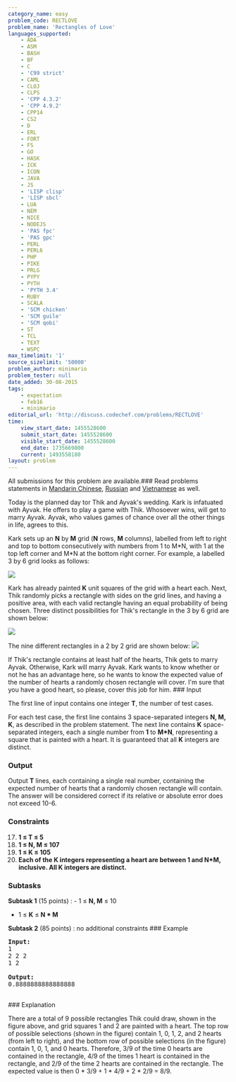 ```yaml
---
category_name: easy
problem_code: RECTLOVE
problem_name: 'Rectangles of Love'
languages_supported:
    - ADA
    - ASM
    - BASH
    - BF
    - C
    - 'C99 strict'
    - CAML
    - CLOJ
    - CLPS
    - 'CPP 4.3.2'
    - 'CPP 4.9.2'
    - CPP14
    - CS2
    - D
    - ERL
    - FORT
    - FS
    - GO
    - HASK
    - ICK
    - ICON
    - JAVA
    - JS
    - 'LISP clisp'
    - 'LISP sbcl'
    - LUA
    - NEM
    - NICE
    - NODEJS
    - 'PAS fpc'
    - 'PAS gpc'
    - PERL
    - PERL6
    - PHP
    - PIKE
    - PRLG
    - PYPY
    - PYTH
    - 'PYTH 3.4'
    - RUBY
    - SCALA
    - 'SCM chicken'
    - 'SCM guile'
    - 'SCM qobi'
    - ST
    - TCL
    - TEXT
    - WSPC
max_timelimit: '1'
source_sizelimit: '50000'
problem_author: minimario
problem_tester: null
date_added: 30-08-2015
tags:
    - expectation
    - feb16
    - minimario
editorial_url: 'http://discuss.codechef.com/problems/RECTLOVE'
time:
    view_start_date: 1455528600
    submit_start_date: 1455528600
    visible_start_date: 1455528600
    end_date: 1735669800
    current: 1493558180
layout: problem
---
```

All submissions for this problem are available.###  Read problems statements in [Mandarin Chinese](http://www.codechef.com/download/translated/FEB16/mandarin/RECTLOVE.pdf), [Russian](http://www.codechef.com/download/translated/FEB16/russian/RECTLOVE.pdf) and [Vietnamese](http://www.codechef.com/download/translated/FEB16/vietnamese/RECTLOVE.pdf) as well.

Today is the planned day tor Thik and Ayvak's wedding. Kark is infatuated with Ayvak. He offers to play a game with Thik. Whosoever wins, will get to marry Ayvak. Ayvak, who values games of chance over all the other things in life, agrees to this.

Kark sets up an **N** by **M** grid (**N** rows, **M** columns), labelled from left to right and top to bottom consecutively with numbers from 1 to M\*N, with 1 at the top left corner and M\*N at the bottom right corner. For example, a labelled 3 by 6 grid looks as follows:

![](http://i.imgur.com/wvzXBk0.png)

Kark has already painted **K** unit squares of the grid with a heart each. Next, Thik randomly picks a rectangle with sides on the grid lines, and having a positive area, with each valid rectangle having an equal probability of being chosen. Three distinct possibilities for Thik's rectangle in the 3 by 6 grid are shown below:

![](http://i.imgur.com/iUDIeMG.png)

The nine different rectangles in a 2 by 2 grid are shown below: ![](http://i.imgur.com/c2aszAv.png)

If Thik's rectangle contains at least half of the hearts, Thik gets to marry Ayvak. Otherwise, Kark will marry Ayvak. Kark wants to know whether or not he has an advantage here, so he wants to know the expected value of the number of hearts a randomly chosen rectangle will cover. I'm sure that you have a good heart, so please, cover this job for him. ### Input

The first line of input contains one integer **T**, the number of test cases.

For each test case, the first line contains 3 space-separated integers **N, M, K**, as described in the problem statement. The next line contains **K** space-separated integers, each a single number from **1** to **M\*N**, representing a square that is painted with a heart. It is guaranteed that all **K** integers are distinct.

### Output

Output **T** lines, each containing a single real number, containing the expected number of hearts that a randomly chosen rectangle will contain. The answer will be considered correct if its relative or absolute error does not exceed 10-6.

### Constraints

17. **1 ≤ T ≤ 5**
18. **1 ≤ N, M ≤ 107**
19. **1 ≤ K ≤ 105**
20. **Each of the K integers representing a heart are between 1 and N\*M, inclusive. All K integers are distinct.**
### Subtasks

**Subtask 1** (15 points) : - 1 ≤ **N, M** ≤ 10
- 1 ≤ **K** ≤ **N \* M**

 **Subtask 2** (85 points) : no additional constraints ### Example

<pre><b>Input:</b>
1
2 2 2
1 2

<b>Output:</b>
0.8888888888888888

</pre>### Explanation
There are a total of 9 possible rectangles Thik could draw, shown in the figure above, and grid squares 1 and 2 are painted with a heart. The top row of possible selections (shown in the figure) contain 1, 0, 1, 2, and 2 hearts (from left to right), and the bottom row of possible selections (in the figure) contain 1, 0, 1, and 0 hearts. Therefore, 3/9 of the time 0 hearts are contained in the rectangle, 4/9 of the times 1 heart is contained in the rectangle, and 2/9 of the time 2 hearts are contained in the rectangle. The expected value is then 0 \* 3/9 + 1 \* 4/9 + 2 \* 2/9 = 8/9.
